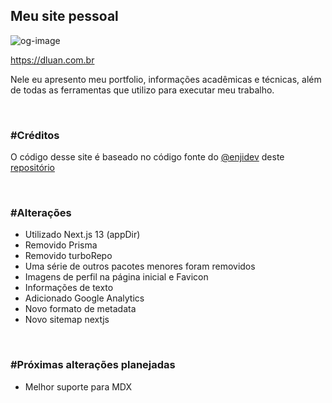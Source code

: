 ## Meu site pessoal

![og-image](https://user-images.githubusercontent.com/1024699/228562791-8c349598-1b03-4e73-ae4c-590df1d81cd7.png)

<a target="_blank" href="https://dluan.com.br">https://dluan.com.br</a>

Nele eu apresento meu portfolio, informações acadêmicas e técnicas, além de todas as ferramentas que utilizo para executar meu trabalho.

<br>

### #Créditos

O código desse site é baseado no código fonte do [@enjidev](https://github.com/enjidev) deste [repositório](https://github.com/enjidev/enji.dev)

<br>

### #Alterações

- Utilizado Next.js 13 (appDir)
- Removido Prisma
- Removido turboRepo
- Uma série de outros pacotes menores foram removidos
- Imagens de perfil na página inicial e Favicon
- Informações de texto
- Adicionado Google Analytics
- Novo formato de metadata
- Novo sitemap nextjs

<br>

### #Próximas alterações planejadas
- Melhor suporte para MDX
